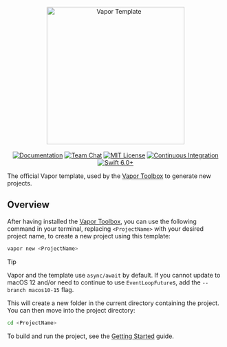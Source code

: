 <p align="center">
    <img src="https://user-images.githubusercontent.com/1342803/36623515-7293b4ec-18d3-11e8-85ab-4e2f8fb38fbd.png" width="320" alt="Vapor Template">
    <br>
    <br>
    <a href="https://docs.vapor.codes/4.0/"><img src="https://design.vapor.codes/images/readthedocs.svg" alt="Documentation"></a>
    <a href="https://discord.gg/vapor"><img src="https://design.vapor.codes/images/discordchat.svg" alt="Team Chat"></a>
    <a href="LICENSE"><img src="https://design.vapor.codes/images/mitlicense.svg" alt="MIT License"></a>
    <a href="https://github.com/vapor/template/actions/workflows/test-template.yml"><img src="https://img.shields.io/github/actions/workflow/status/vapor/template/test-template.yml?event=push&style=plastic&logo=github&label=tests&logoColor=%23ccc" alt="Continuous Integration"></a>
    <a href="https://swift.org"><img src="https://design.vapor.codes/images/swift60up.svg" alt="Swift 6.0+"></a>
</p>

The official Vapor template, used by the [Vapor Toolbox](https://github.com/vapor/toolbox) to generate new projects.

## Overview

After having installed the [Vapor Toolbox](https://github.com/vapor/toolbox), you can use the following command in your terminal, replacing `<ProjectName>` with your desired project name, to create a new project using this template:

```sh
vapor new <ProjectName>
```

> [!TIP]
> Vapor and the template use `async/await` by default. If you cannot update to macOS 12 and/or need to continue to use `EventLoopFuture`s, add the `--branch macos10-15` flag.

This will create a new folder in the current directory containing the project.
You can then move into the project directory:

```sh
cd <ProjectName>
```

To build and run the project, see the [Getting Started](https://docs.vapor.codes/getting-started/hello-world/#build-run) guide.